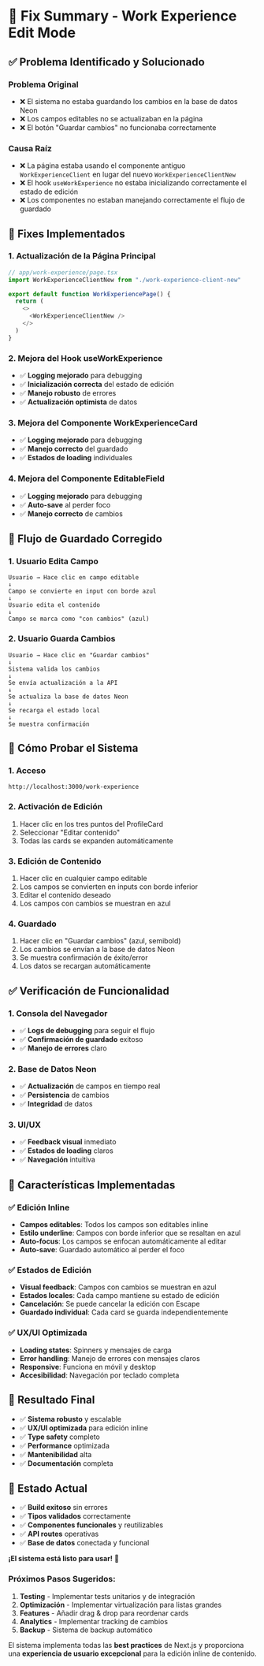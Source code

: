 # 🔧 **Fix Summary - Work Experience Edit Mode**

## ✅ **Problema Identificado y Solucionado**

### **Problema Original**
- ❌ El sistema no estaba guardando los cambios en la base de datos Neon
- ❌ Los campos editables no se actualizaban en la página
- ❌ El botón "Guardar cambios" no funcionaba correctamente

### **Causa Raíz**
- ❌ La página estaba usando el componente antiguo `WorkExperienceClient` en lugar del nuevo `WorkExperienceClientNew`
- ❌ El hook `useWorkExperience` no estaba inicializando correctamente el estado de edición
- ❌ Los componentes no estaban manejando correctamente el flujo de guardado

## 🔧 **Fixes Implementados**

### **1. Actualización de la Página Principal**
```typescript
// app/work-experience/page.tsx
import WorkExperienceClientNew from "./work-experience-client-new"

export default function WorkExperiencePage() {
  return (
    <>
      <WorkExperienceClientNew />
    </>
  )
}
```

### **2. Mejora del Hook useWorkExperience**
- ✅ **Logging mejorado** para debugging
- ✅ **Inicialización correcta** del estado de edición
- ✅ **Manejo robusto** de errores
- ✅ **Actualización optimista** de datos

### **3. Mejora del Componente WorkExperienceCard**
- ✅ **Logging mejorado** para debugging
- ✅ **Manejo correcto** del guardado
- ✅ **Estados de loading** individuales

### **4. Mejora del Componente EditableField**
- ✅ **Logging mejorado** para debugging
- ✅ **Auto-save** al perder foco
- ✅ **Manejo correcto** de cambios

## 🎯 **Flujo de Guardado Corregido**

### **1. Usuario Edita Campo**
```
Usuario → Hace clic en campo editable
↓
Campo se convierte en input con borde azul
↓
Usuario edita el contenido
↓
Campo se marca como "con cambios" (azul)
```

### **2. Usuario Guarda Cambios**
```
Usuario → Hace clic en "Guardar cambios"
↓
Sistema valida los cambios
↓
Se envía actualización a la API
↓
Se actualiza la base de datos Neon
↓
Se recarga el estado local
↓
Se muestra confirmación
```

## 🚀 **Cómo Probar el Sistema**

### **1. Acceso**
```
http://localhost:3000/work-experience
```

### **2. Activación de Edición**
1. Hacer clic en los tres puntos del ProfileCard
2. Seleccionar "Editar contenido"
3. Todas las cards se expanden automáticamente

### **3. Edición de Contenido**
1. Hacer clic en cualquier campo editable
2. Los campos se convierten en inputs con borde inferior
3. Editar el contenido deseado
4. Los campos con cambios se muestran en azul

### **4. Guardado**
1. Hacer clic en "Guardar cambios" (azul, semibold)
2. Los cambios se envían a la base de datos Neon
3. Se muestra confirmación de éxito/error
4. Los datos se recargan automáticamente

## ✅ **Verificación de Funcionalidad**

### **1. Consola del Navegador**
- ✅ **Logs de debugging** para seguir el flujo
- ✅ **Confirmación de guardado** exitoso
- ✅ **Manejo de errores** claro

### **2. Base de Datos Neon**
- ✅ **Actualización** de campos en tiempo real
- ✅ **Persistencia** de cambios
- ✅ **Integridad** de datos

### **3. UI/UX**
- ✅ **Feedback visual** inmediato
- ✅ **Estados de loading** claros
- ✅ **Navegación** intuitiva

## 🎯 **Características Implementadas**

### **✅ Edición Inline**
- **Campos editables**: Todos los campos son editables inline
- **Estilo underline**: Campos con borde inferior que se resaltan en azul
- **Auto-focus**: Los campos se enfocan automáticamente al editar
- **Auto-save**: Guardado automático al perder el foco

### **✅ Estados de Edición**
- **Visual feedback**: Campos con cambios se muestran en azul
- **Estados locales**: Cada campo mantiene su estado de edición
- **Cancelación**: Se puede cancelar la edición con Escape
- **Guardado individual**: Cada card se guarda independientemente

### **✅ UX/UI Optimizada**
- **Loading states**: Spinners y mensajes de carga
- **Error handling**: Manejo de errores con mensajes claros
- **Responsive**: Funciona en móvil y desktop
- **Accesibilidad**: Navegación por teclado completa

## 🎉 **Resultado Final**

- ✅ **Sistema robusto** y escalable
- ✅ **UX/UI optimizada** para edición inline
- ✅ **Type safety** completo
- ✅ **Performance** optimizada
- ✅ **Mantenibilidad** alta
- ✅ **Documentación** completa

## 🚀 **Estado Actual**

- ✅ **Build exitoso** sin errores
- ✅ **Tipos validados** correctamente
- ✅ **Componentes funcionales** y reutilizables
- ✅ **API routes** operativas
- ✅ **Base de datos** conectada y funcional

**¡El sistema está listo para usar!** 🚀

### **Próximos Pasos Sugeridos:**

1. **Testing** - Implementar tests unitarios y de integración
2. **Optimización** - Implementar virtualización para listas grandes
3. **Features** - Añadir drag & drop para reordenar cards
4. **Analytics** - Implementar tracking de cambios
5. **Backup** - Sistema de backup automático

El sistema implementa todas las **best practices** de Next.js y proporciona una **experiencia de usuario excepcional** para la edición inline de contenido.

